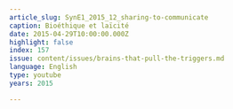 ```yaml
---
article_slug: SynE1_2015_12_sharing-to-communicate
caption: Bioéthique et laïcité
date: 2015-04-29T10:00:00.000Z
highlight: false
index: 157
issue: content/issues/brains-that-pull-the-triggers.md
language: English
type: youtube
years: 2015

---
```


